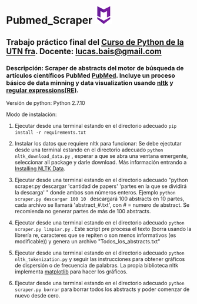 ﻿# Pubmed_Scraper ![alt text](https://github.com/adam-p/markdown-here/raw/master/src/common/images/icon48.png "Logo")


## Trabajo práctico final del [Curso de Python de la UTN fra]( http://www.lslutnfra.com/curso-python "Curso de Python de la UTN fra").  Docente: lucas.bais@gmail.com

### Descripción: Scraper de abstracts del motor de búsqueda de artículos científicos PubMed [PubMed]( https://www.ncbi.nlm.nih.gov/pubmed/ "PubMed"). Incluye un proceso básico de data minning y data visualization usando [nltk](http://www.nltk.org/ "nltk") y [regular expressions(RE)](https://docs.python.org/3.4/library/re.html).

Versión de python: Python 2.7.10

Modo de instalación:

1)  Ejecutar desde una terminal estando en el directorio adecuado `pip install -r requirements.txt`

2) Instalar los datos que requiere nltk para funcionar: 
Se debe ejectutar desde una terminal estando en el directorio adecuado `python nltk_download_data.py` , esperar a que se abra una ventana emergente,  seleccionar all package y darle download.
Más información entrando a [Installing NLTK Data](http://www.nltk.org/data.html).

3) Ejecutar desde una terminal estando en el directorio adecuado "python scraper.py descargar 'cantidad de papers' 'partes en la que se dividirá la descarga' " donde ambos
son números enteros. Ejemplo `python scraper.py descargar 100 10 ` descargará 100 abstracts en 10 partes, cada archivo se llamará 'abstract_#.txt', con # = numero de abstract. Se recomienda no generar partes de más de 100 abstracts.

4) Ejecutar desde una terminal estando en el directorio adecuado `python scraper.py limpiar.py` . 
Este script pre procesa el texto (borra usando la librería re, caracteres que se repiten o son menos informativos (es modificable)) y genera un archivo "Todos_los_abstracts.txt"

5) Ejecutar desde una terminal estando en el directorio adecuado `python nltk_tokenization.py` y seguir las instrucciones para obtener gráficos de dispersión o de frecuencia de palabras.
La propia biblioteca nltk implementa [matplotlib](https://matplotlib.org/) para hacer los gráficos.

6) Ejecutar desde una terminal estando en el directorio adecuado `python scraper.py borrar` para borrar todos los abstracts y poder comenzar de nuevo desde cero.

 
